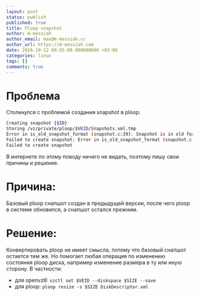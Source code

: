 ```yaml
---
layout: post
status: publish
published: true
title: Ploop snapshot
author: m-messiah
author_email: max@m-messiah.cc
author_url: https://m-messiah.com
date: 2016-10-12 09:55:00.000000000 +03:00
categories: linux
tags: []
comments: true
---
```


# Проблема

Столкнулся с проблемой создания snapshot в ploop:

```bash
Creating snapshot {$ID}
Storing /vz/private/ploop/$VEID/Snapshots.xml.tmp
Error in is_old_snapshot_format (snapshot.c:39): Snapshot is in old format
Failed to create snapshot: Error in is_old_snapshot_format (snapshot.c:39): Snapshot is in old format [38]
Failed to create snapshot
```

В интернете по этому поводу ничего не видать, поэтому пишу свои причины и решение.

# Причина:

Базовый ploop снапшот создан в предыдущей версии, после чего ploop в системе обновился, а снапшот остался прежним.

# Решение:

Конвертировать ploop не имеет смысла, потому что базовый снапшот остается тем же. Но помогает любая операция по изменению состояния ploop диска, например изменение размера в ту или иную сторону.
В частности:

+ для openvz6: `vzctl set $VEID --diskspace $SIZE --save`
+ для ploop: `ploop resize -s $SIZE DiskDescriptor.xml`
